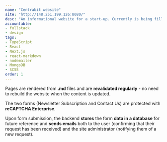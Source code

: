```yaml
---
name: "Centrabit website"
site: "http://148.251.199.126:8080/"
desc: "An informational website for a start-up. Currently is being filled with content and not deployed on the official domain yet."
accountable: 
- fullstack
- design
tags: 
- TypeScript
- React
- Next.js 
- react-markdown
- nodemailer
- MongoDB
- SCSS
order: 1
---
```

Pages are rendered from **.md** files and are **revalidated regularly** - no need to rebuild the website when the content is updated.

The two forms (Newsletter Subscription and Contact Us) are protected with **reCAPTCHA Enterprise**.

Upon form submission, the backend **stores** the form **data in a database** for future reference and **sends emails** both to the user (confirming that their request has been received) and the site administrator (notifying them of a new request).

